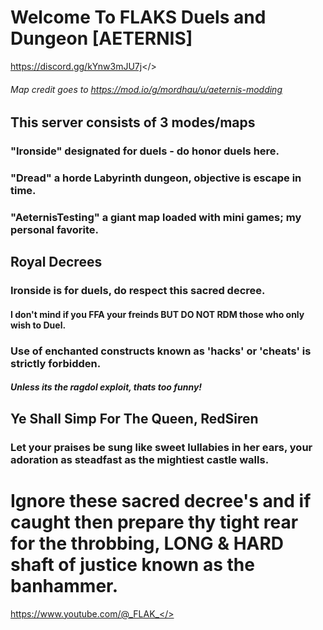 # Welcome To FLAKS Duels and Dungeon [AETERNIS]
<a id="Join Our Discord">https://discord.gg/kYnw3mJU7j</>
###### Map credit goes to <a id="Aleks_">https://mod.io/g/mordhau/u/aeternis-modding
## This server consists of 3 modes/maps
### "Ironside" designated for duels - do honor duels here.
### "Dread" a horde Labyrinth dungeon, objective is escape in time.
### "AeternisTesting" a giant map loaded with mini games; my personal favorite.

## Royal Decrees
### Ironside is for duels, do respect this sacred decree.
#### I don't mind if you FFA your freinds BUT DO NOT RDM those who only wish to Duel.

### Use of enchanted constructs known as 'hacks' or 'cheats' is strictly forbidden.
##### Unless its the ragdol exploit, thats too funny!
 
## Ye Shall Simp For The Queen, RedSiren
### Let your praises be sung like sweet lullabies in her ears, your adoration as steadfast as the mightiest castle walls.

# Ignore these sacred decree's and if caught then prepare thy tight rear for the throbbing, LONG & HARD shaft of justice known as the banhammer. 

<a id="Enjoy Mordhau Videos">https://www.youtube.com/@_FLAK_</>
